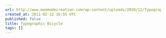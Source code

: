 ```yaml
---
url: http://www.manmadecreation.com/wp-content/uploads/2010/12/TypographicBicycle_AARLINE.png
created_at: 2011-02-12 16:55 UTC
published: false
title: Typographic Bicycle
tags: []
---
```



